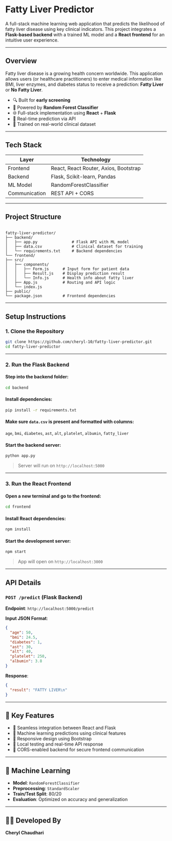 # Fatty Liver Predictor

A full-stack machine learning web application that predicts the likelihood of fatty liver disease using key clinical indicators. This project integrates a **Flask-based backend** with a trained ML model and a **React frontend** for an intuitive user experience.

---

## Overview

Fatty liver disease is a growing health concern worldwide. This application allows users (or healthcare practitioners) to enter medical information like BMI, liver enzymes, and diabetes status to receive a prediction: **Fatty Liver** or **No Fatty Liver**.

- 🔍 Built for **early screening**
- 🤖 Powered by **Random Forest Classifier**
- 🌐 Full-stack implementation using **React** + **Flask**
- 🔄 Real-time prediction via API
- 🧪 Trained on real-world clinical dataset

---

## Tech Stack

| Layer      | Technology                  |
|------------|-----------------------------|
| Frontend   | React, React Router, Axios, Bootstrap |
| Backend    | Flask, Scikit-learn, Pandas |
| ML Model   | RandomForestClassifier      |
| Communication | REST API + CORS          |

---

## Project Structure

```

fatty-liver-predictor/
├── backend/
│   ├── app.py               # Flask API with ML model
│   ├── data.csv             # Clinical dataset for training
│   └── requirements.txt     # Backend dependencies
└── frontend/
├── src/
│   ├── components/
│   │   ├── Form.js      # Input form for patient data
│   │   ├── Result.js    # Display prediction result
│   │   └── Info.js      # Health info about fatty liver
│   ├── App.js           # Routing and API logic
│   └── index.js
├── public/
└── package.json         # Frontend dependencies

````

---

## Setup Instructions

### 1. Clone the Repository

```bash
git clone https://github.com/cheryl-10/fatty-liver-predictor.git
cd fatty-liver-predictor
````

---

### 2. Run the Flask Backend

#### Step into the backend folder:

```bash
cd backend
```

#### Install dependencies:

```bash
pip install -r requirements.txt
```

#### Make sure `data.csv` is present and formatted with columns:

`age`, `bmi`, `diabetes`, `ast`, `alt`, `platelet`, `albumin`, `fatty_liver`

#### Start the backend server:

```bash
python app.py
```

> Server will run on `http://localhost:5000`

---

### 3. Run the React Frontend

#### Open a new terminal and go to the frontend:

```bash
cd frontend
```

#### Install React dependencies:

```bash
npm install
```

#### Start the development server:

```bash
npm start
```

> App will open on `http://localhost:3000`

---

## API Details

### `POST /predict` (Flask Backend)

**Endpoint**: `http://localhost:5000/predict`

**Input JSON Format**:

```json
{
  "age": 50,
  "bmi": 24.5,
  "diabetes": 1,
  "ast": 30,
  "alt": 40,
  "platelet": 250,
  "albumin": 3.8
}
```

**Response**:

```json
{
  "result": "FATTY LIVER\n"
}
```

---

## 🎯 Key Features

* 🔄 Seamless integration between React and Flask
* 🧠 Machine learning predictions using clinical features
* 📱 Responsive design using Bootstrap
* 🧪 Local testing and real-time API response
* 🧰 CORS-enabled backend for secure frontend communication

---

## 🧠 Machine Learning

* **Model**: `RandomForestClassifier`
* **Preprocessing**: `StandardScaler`
* **Train/Test Split**: 80/20
* **Evaluation**: Optimized on accuracy and generalization

---

## 👩‍💻 Developed By

**Cheryl Chaudhari**
